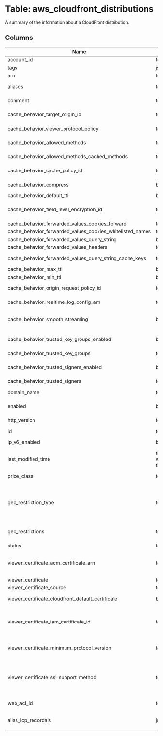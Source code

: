 
# Table: aws_cloudfront_distributions
A summary of the information about a CloudFront distribution.
## Columns
| Name        | Type           | Description  |
| ------------- | ------------- | -----  |
|account_id|text|The AWS Account ID of the resource.|
|tags|jsonb||
|arn|text|The ARN (Amazon Resource Name) for the distribution|
|aliases|text[]|A complex type that contains the CNAME aliases, if any, that you want to associate with this distribution.|
|comment|text|The comment originally specified when this distribution was created.  This member is required.|
|cache_behavior_target_origin_id|text|The value of ID for the origin that you want CloudFront to route requests to when they use the default cache behavior.  This member is required.|
|cache_behavior_viewer_protocol_policy|text|The protocol that viewers can use to access the files in the origin specified by TargetOriginId when a request matches the path pattern in PathPattern|
|cache_behavior_allowed_methods|text[]|A complex type that contains the HTTP methods that you want CloudFront to process and forward to your origin.  This member is required.|
|cache_behavior_allowed_methods_cached_methods|text[]|A complex type that contains the HTTP methods that you want CloudFront to cache responses to.  This member is required.|
|cache_behavior_cache_policy_id|text|The unique identifier of the cache policy that is attached to the default cache behavior|
|cache_behavior_compress|boolean|Whether you want CloudFront to automatically compress certain files for this cache behavior|
|cache_behavior_default_ttl|bigint|This field is deprecated|
|cache_behavior_field_level_encryption_id|text|The value of ID for the field-level encryption configuration that you want CloudFront to use for encrypting specific fields of data for the default cache behavior.|
|cache_behavior_forwarded_values_cookies_forward|text|This field is deprecated|
|cache_behavior_forwarded_values_cookies_whitelisted_names|text[]|A list of cookie names.|
|cache_behavior_forwarded_values_query_string|boolean|This field is deprecated|
|cache_behavior_forwarded_values_headers|text[]|A list of HTTP header names.|
|cache_behavior_forwarded_values_query_string_cache_keys|text[]|A list that contains the query string parameters that you want CloudFront to use as a basis for caching for a cache behavior|
|cache_behavior_max_ttl|bigint|This field is deprecated|
|cache_behavior_min_ttl|bigint|This field is deprecated|
|cache_behavior_origin_request_policy_id|text|The unique identifier of the origin request policy that is attached to the default cache behavior|
|cache_behavior_realtime_log_config_arn|text|The Amazon Resource Name (ARN) of the real-time log configuration that is attached to this cache behavior|
|cache_behavior_smooth_streaming|boolean|Indicates whether you want to distribute media files in the Microsoft Smooth Streaming format using the origin that is associated with this cache behavior. If so, specify true; if not, specify false|
|cache_behavior_trusted_key_groups_enabled|boolean|This field is true if any of the key groups in the list have public keys that CloudFront can use to verify the signatures of signed URLs and signed cookies. If not, this field is false.  This member is required.|
|cache_behavior_trusted_key_groups|text[]|A list of key groups identifiers.|
|cache_behavior_trusted_signers_enabled|boolean|This field is true if any of the AWS accounts have public keys that CloudFront can use to verify the signatures of signed URLs and signed cookies|
|cache_behavior_trusted_signers|text[]|A list of AWS account identifiers.|
|domain_name|text|The domain name that corresponds to the distribution, for example, d111111abcdef8.cloudfront.net.  This member is required.|
|enabled|boolean|Whether the distribution is enabled to accept user requests for content.  This member is required.|
|http_version|text|Specify the maximum HTTP version that you want viewers to use to communicate with CloudFront|
|id|text|The identifier for the distribution|
|ip_v6_enabled|boolean|Whether CloudFront responds to IPv6 DNS requests with an IPv6 address for your distribution.  This member is required.|
|last_modified_time|timestamp without time zone|The date and time the distribution was last modified.  This member is required.|
|price_class|text|A complex type that contains information about price class for this streaming distribution.  This member is required.|
|geo_restriction_type|text|The method that you want to use to restrict distribution of your content by country:  * none: No geo restriction is enabled, meaning access to content is not restricted by client geo location.  * blacklist: The Location elements specify the countries in which you don't want CloudFront to distribute your content.  * whitelist: The Location elements specify the countries in which you want CloudFront to distribute your content.  This member is required.|
|geo_restrictions|text[]|A complex type that contains a Location element for each country in which you want CloudFront either to distribute your content (whitelist) or not distribute your content (blacklist)|
|status|text|The current status of the distribution|
|viewer_certificate_acm_certificate_arn|text|If the distribution uses Aliases (alternate domain names or CNAMEs) and the SSL/TLS certificate is stored in AWS Certificate Manager (ACM) (https://docs.aws.amazon.com/acm/latest/userguide/acm-overview.html), provide the Amazon Resource Name (ARN) of the ACM certificate|
|viewer_certificate|text|This field is deprecated|
|viewer_certificate_source|text|This field is deprecated|
|viewer_certificate_cloudfront_default_certificate|boolean|If the distribution uses the CloudFront domain name such as d111111abcdef8.cloudfront.net, set this field to true|
|viewer_certificate_iam_certificate_id|text|If the distribution uses Aliases (alternate domain names or CNAMEs) and the SSL/TLS certificate is stored in AWS Identity and Access Management (AWS IAM) (https://docs.aws.amazon.com/IAM/latest/UserGuide/id_credentials_server-certs.html), provide the ID of the IAM certificate|
|viewer_certificate_minimum_protocol_version|text|If the distribution uses Aliases (alternate domain names or CNAMEs), specify the security policy that you want CloudFront to use for HTTPS connections with viewers|
|viewer_certificate_ssl_support_method|text|If the distribution uses Aliases (alternate domain names or CNAMEs), specify which viewers the distribution accepts HTTPS connections from.  * sni-only – The distribution accepts HTTPS connections from only viewers that support server name indication (SNI) (https://en.wikipedia.org/wiki/Server_Name_Indication). This is recommended|
|web_acl_id|text|The Web ACL Id (if any) associated with the distribution.  This member is required.|
|alias_icp_recordals|jsonb|AWS services in China customers must file for an Internet Content Provider (ICP) recordal if they want to serve content publicly on an alternate domain name, also known as a CNAME, that they've added to CloudFront|
